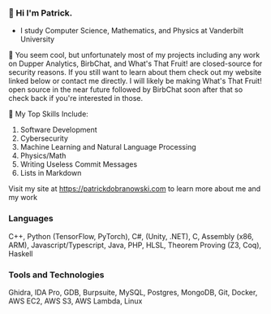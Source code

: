 ### 👋 Hi I'm Patrick.
- I study Computer Science, Mathematics, and Physics at Vanderbilt University

🔭 You seem cool, but unfortunately most of my projects including any work on Dupper Analytics, BirbChat, and What's That Fruit! are closed-source for security reasons. If you still want to learn about them check out my website linked below or contact me directly. I will likely be making What's That Fruit! open source in the near future followed by BirbChat soon after that so check back if you're interested in those.

🌱 My Top Skills Include:
1. Software Development
2. Cybersecurity
3. Machine Learning and Natural Language Processing
4. Physics/Math
5. Writing Useless Commit Messages
6. Lists in Markdown

Visit my site at https://patrickdobranowski.com to learn more about me and my work

### Languages
C++, Python (TensorFlow, PyTorch), C#, (Unity, .NET), C, Assembly (x86, ARM), Javascript/Typescript, Java, PHP, HLSL, Theorem Proving (Z3, Coq), Haskell

### Tools and Technologies
Ghidra, IDA Pro, GDB, Burpsuite, MySQL, Postgres, MongoDB, Git, Docker, AWS EC2, AWS S3, AWS Lambda, Linux
